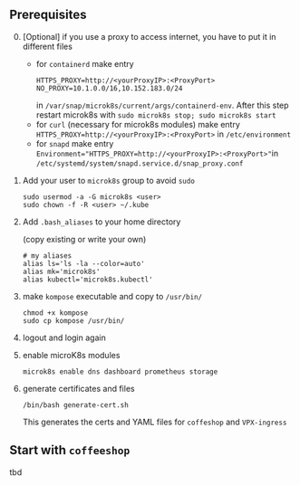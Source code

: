 ## Prerequisites

0. [Optional] if you use a proxy to access internet, you have to put it in different files

   - for `containerd` make entry 
     ```
     HTTPS_PROXY=http://<yourProxyIP>:<ProxyPort>
     NO_PROXY=10.1.0.0/16,10.152.183.0/24
     ```
     in `/var/snap/microk8s/current/args/containerd-env`. After this step restart microk8s with `sudo microk8s stop; sudo microk8s start`
   - for `curl` (necessary for microk8s modules) make entry `HTTPS_PROXY=http://<yourProxyIP>:<ProxyPort>` in `/etc/environment`
   - for `snapd` make entry `Environment="HTTPS_PROXY=http://<yourProxyIP>:<ProxyPort>"`in `/etc/systemd/system/snapd.service.d/snap_proxy.conf` 

1. Add your user to `microk8s` group to avoid `sudo`

   ```
   sudo usermod -a -G microk8s <user>
   sudo chown -f -R <user> ~/.kube
   ```

2. Add `.bash_aliases` to your home directory 

   (copy existing or write your own)

   ```
   # my aliases
   alias ls='ls -la --color=auto'
   alias mk='microk8s'
   alias kubectl='microk8s.kubectl'
   ```

3. make `kompose` executable and copy to `/usr/bin/`
   
   ```
   chmod +x kompose
   sudo cp kompose /usr/bin/
   ``` 

4. logout and login again

5. enable microK8s modules
   ```
   microk8s enable dns dashboard prometheus storage
   ```

6. generate certificates and files
   ```
   /bin/bash generate-cert.sh
   ```
   This generates the certs and YAML files for `coffeshop` and `VPX-ingress`

## Start with `coffeeshop`
tbd 
